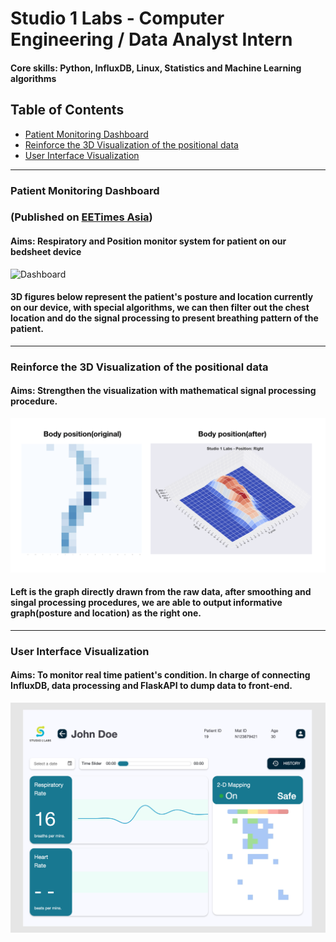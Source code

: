 # Studio 1 Labs - Computer Engineering / Data Analyst Intern
#### Core skills: Python, InfluxDB, Linux, Statistics and Machine Learning algorithms

## Table of Contents
- [Patient Monitoring Dashboard](#patient-monitoring-dashboard)
- [Reinforce the 3D Visualization of the positional data](#reinforce-the-3d-visualization-of-the-positional-data)
- [User Interface Visualization](#user-interface-visualization)

---

### Patient Monitoring Dashboard
### (Published on [EETimes Asia](https://www.eetasia.com/covid-19-getting-to-grips-with-respiration/))

#### Aims: Respiratory and Position monitor system for patient on our bedsheet device

![Dashboard](PatientDashboardDemo.gif)

#### 3D figures below represent the patient's posture and location currently on our device, with special algorithms, we can then filter out the chest location and do the signal processing to present breathing pattern of the patient.

---

### Reinforce the 3D Visualization of the positional data
#### Aims: Strengthen the visualization with mathematical signal processing procedure.
![](PositioningDemo.png)

#### Left is the graph directly drawn from the raw data, after smoothing and singal processing procedures, we are able to output informative graph(posture and location) as the right one.

---
### User Interface Visualization
#### Aims: To monitor real time patient's condition. In charge of connecting InfluxDB, data processing and FlaskAPI to dump data to front-end.

![](UI_VisualizationDemo.png)


